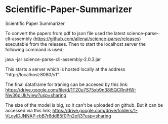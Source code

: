 # Scientific-Paper-Summarizer
Scientific Paper Summarizer

To convert the papers from pdf to json file used the latest science-parse-cli-assembly (https://github.com/allenai/science-parse/releases) executable from the releases. Then to start the localhost server the following command is used;

java -jar science-parse-cli-assembly-2.0.3.jar

This starts a server which is hosted locally at the address “http://localhost:8080/v1”.

The final dataframe for traning can be accesed by this link: https://drive.google.com/file/d/1T20u7S75xb9n38i5QCRniHW-Nw36plJk/view?usp=sharing

The size of the model is big, so it can't be uploaded on github. But it can be accessed via this link; 
https://drive.google.com/drive/folders/1-VLoyIDJNNAP-rbB7r6dd85f0Pn2efj3?usp=sharing
